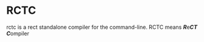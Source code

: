 # RCTC
rctc is a rect standalone compiler for the command-line. RCTC means ***R***e***CT*** ***C***ompiler
